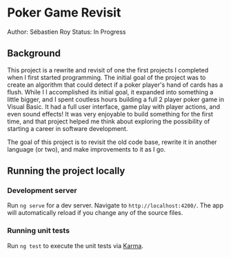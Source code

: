 # Poker Game Revisit

Author: Sébastien Roy
Status: In Progress

## Background

This project is a rewrite and revisit of one the first projects I completed when I first started programming. The initial goal of the project was to create an algorithm that could detect if a poker player's hand of cards has a flush. While I I accomplished its initial goal, it expanded into something a little bigger, and I spent coutless hours building a full 2 player poker game in Visual Basic. It had a full user interface, game play with player actions, and even sound effects! It was very enjoyable to build something for the first time, and that project helped me think about exploring the possibility of starting a career in software development.

The goal of this project is to revisit the old code base, rewrite it in another language (or two), and make improvements to it as I go.

## Running the project locally

### Development server

Run `ng serve` for a dev server. Navigate to `http://localhost:4200/`. The app will automatically reload if you change any of the source files.

### Running unit tests

Run `ng test` to execute the unit tests via [Karma](https://karma-runner.github.io).
